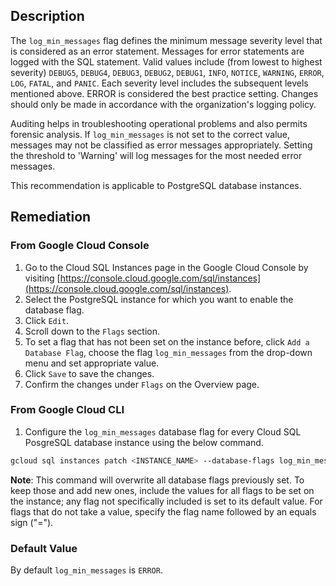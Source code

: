 ## Description

The `log_min_messages` flag defines the minimum message severity level that is considered as an error statement. Messages for error statements are logged with the SQL statement. Valid values include (from lowest to highest severity) `DEBUG5`, `DEBUG4`, `DEBUG3`, `DEBUG2`, `DEBUG1`, `INFO`, `NOTICE`, `WARNING`, `ERROR`, `LOG`, `FATAL`, and `PANIC`. Each severity level includes the subsequent levels mentioned above. ERROR is considered the best practice setting. Changes should only be made in accordance with the organization's logging policy.

Auditing helps in troubleshooting operational problems and also permits forensic analysis. If `log_min_messages` is not set to the correct value, messages may not be classified as error messages appropriately. Setting the threshold to 'Warning' will log messages for the most needed error messages.

This recommendation is applicable to PostgreSQL database instances.

## Remediation

### From Google Cloud Console

1. Go to the Cloud SQL Instances page in the Google Cloud Console by visiting [https://console.cloud.google.com/sql/instances](https://console.cloud.google.com/sql/instances).
2. Select the PostgreSQL instance for which you want to enable the database flag.
3. Click `Edit`.
4. Scroll down to the `Flags` section.
5. To set a flag that has not been set on the instance before, click `Add a Database Flag`, choose the flag `log_min_messages` from the drop-down menu and set appropriate value.
6. Click `Save` to save the changes.
7. Confirm the changes under `Flags` on the Overview page.

### From Google Cloud CLI

1. Configure the `log_min_messages` database flag for every Cloud SQL PosgreSQL database instance using the below command.

```bash
gcloud sql instances patch <INSTANCE_NAME> --database-flags log_min_messages=<DEBUG5|DEBUG4|DEBUG3|DEBUG2|DEBUG1|INFO|NOTICE|WARNING|ERROR|LOG|FATAL|PANIC>
```

**Note**: This command will overwrite all database flags previously set. To keep those and add new ones, include the values for all flags to be set on the instance; any flag not specifically included is set to its default value. For flags that do not take a value, specify the flag name followed by an equals sign ("=").

### Default Value

By default `log_min_messages` is `ERROR`.
